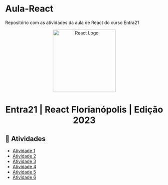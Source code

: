 # Aula-React
Repositório com as atividades da aula de React do curso Entra21

<div align="center">
  <a href="https://blusoft.org.br/home/entra-21/">
  <img src="https://upload.wikimedia.org/wikipedia/commons/a/a7/React-icon.svg" width="200px" height="200px" alt="React Logo">
  </a>
  <h1>Entra21 | React Florianópolis | Edição 2023 </h1>
</div>


## 📝 Atividades

- [Atividade 1](https://github.com/rafael-dscarvalho/Aula-React/tree/master/Aula%2001%20-%20Introdu%C3%A7%C3%A3o%20ao%20React/atividade-aula01-react)
- [Atividade 2](https://github.com/rafael-dscarvalho/Aula-React/tree/master/Aula%2002-%20Components/atividade-aula02-react)
- [Atividade 3](https://github.com/rafael-dscarvalho/Aula-React/tree/master/Aula%2003%20-%20Styled%20Components/atividade-aula03-react)
- [Atividade 4](https://github.com/rafael-dscarvalho/Aula-React/tree/master/Aula%2004%20-%20Global%20Styles%20%2B%20Router%20DOM/atividade-aula04-react)
- [Atividade 5](https://github.com/rafael-dscarvalho/Aula-React/tree/master/Aula%2005%20-%20Trabalho%20em%20equipe%20(UseState)/atividade-aula05-react)
- [Atividade 6](https://github.com/rafael-dscarvalho/Aula-React/tree/master/Aula%2006%20-%20UseState%20%2B%20Listas%20e%20Chaves/atividade-aula06-react)
